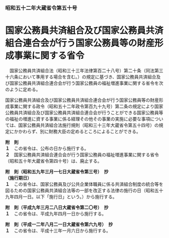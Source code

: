 ### 昭和五十二年大蔵省令第五十号  
# 国家公務員共済組合及び国家公務員共済組合連合会が行う国家公務員等の財産形成事業に関する省令  
　国家公務員共済組合法（昭和三十三年法律第百二十八号）第二十条（同法第三十六条において準用する場合を含む。）の規定に基づき、国家公務員共済組合及び国家公務員共済組合連合会が行う国家公務員の福祉増進事業に関する省令を次のように定める。  
  
国家公務員共済組合及び国家公務員共済組合連合会が行う国家公務員等の財産形成事業に関する政令（昭和五十二年政令第百九十九号）第二条の規定により国家公務員共済組合及び国家公務員共済組合連合会が行うことができる国家公務員等の福祉の増進に資する事業に係る経理その他その事業の実施に必要な事項については、国家公務員共済組合法施行規則（昭和三十三年大蔵省令第五十四号）の規定にかかわらず、別に財務大臣の定めるところによることができる。  
  
**附　則**  
**１**　この省令は、公布の日から施行する。  
**２**　国家公務員共済組合連合会が行う国家公務員の福祉増進事業に関する省令（昭和五十年大蔵省令第四十号）は、廃止する。  
  
**附　則（昭和五九年三月一七日大蔵省令第三号）　抄**  
**（施行期日）**  
**１**　この省令は、国家公務員及び公共企業体職員に係る共済組合制度の統合等を図るための国家公務員共済組合法等の一部を改正する法律の施行の日（昭和五十九年四月一日。以下「施行日」という。）から施行する。  
  
**附　則（平成九年三月二八日大蔵省令第二〇号）　抄**  
**１**　この省令は、平成九年四月一日から施行する。  
  
**附　則（平成一二年八月二一日大蔵省令第六九号）　抄**  
**１**　この省令は、平成十三年一月六日から施行する。  
  
